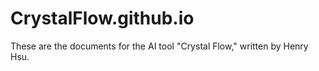 # CrystalFlow.github.io
These are the documents for the AI tool "Crystal Flow," written by Henry Hsu.
